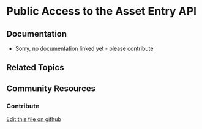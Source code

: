 # Public Access to the Asset Entry API

## Documentation

* Sorry, no documentation linked yet - please contribute

## Related Topics

## Community Resources

### Contribute

[Edit this file on github](https://github.com/olafk/controlpanel-documentation-docs/blob/master/md/73en/com_liferay_portal_security_service_access_policy_web_portlet_SAPPortlet/edit_entry.jsp.md)

